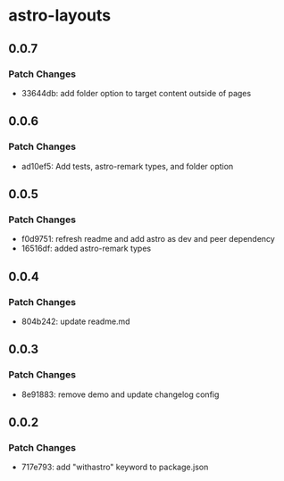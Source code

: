 # astro-layouts

## 0.0.7

### Patch Changes

- 33644db: add folder option to target content outside of pages

## 0.0.6

### Patch Changes

- ad10ef5: Add tests, astro-remark types, and folder option

## 0.0.5

### Patch Changes

- f0d9751: refresh readme and add astro as dev and peer dependency
- 16516df: added astro-remark types

## 0.0.4

### Patch Changes

- 804b242: update readme.md

## 0.0.3

### Patch Changes

- 8e91883: remove demo and update changelog config

## 0.0.2

### Patch Changes

- 717e793: add "withastro" keyword to package.json
